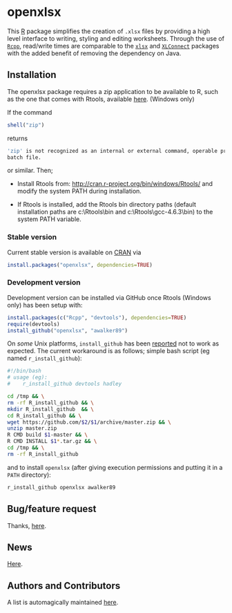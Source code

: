 openxlsx
========
This [R](http://www.r-project.org/) package simplifies the
creation of `.xlsx` files by providing 
a high level interface to writing, styling and editing
worksheets. Through the use of
[`Rcpp`](http://cran.r-project.org/web/packages/Rcpp/), 
read/write times are comparable to the
[`xlsx`](http://cran.r-project.org/web/packages/xlsx/index.html)
and
[`XLConnect`](http://cran.r-project.org/web/packages/XLConnect)
packages with the added benefit of removing the dependency on
Java. 

## Installation

The openxlsx package requires a zip application to be available to R,
 such as the one that comes with Rtools, available [here](http://cran.r-project.org/bin/windows/Rtools/). (Windows only)
 
 If the command
 ```R
 shell("zip")
 ```
 returns 
 ```R
'zip' is not recognized as an internal or external command, operable program or
 batch file.
 ```
 
 or similar.  Then;
  
 * Install Rtools from: http://cran.r-project.org/bin/windows/Rtools/ and modify
 the system PATH during installation.
 
 * If Rtools is installed, add the Rtools bin directory paths (default installation paths are 
 c:\Rtools\bin and c:\Rtools\gcc-4.6.3\bin) to the system PATH variable.  
 
### Stable version
Current stable version is available on
[CRAN](http://cran.r-project.org/) via
```R
install.packages("openxlsx", dependencies=TRUE)
```

### Development version
Development version can be installed via GitHub once Rtools (Windows only) has been setup with:

```R
install.packages(c("Rcpp", "devtools"), dependencies=TRUE)
require(devtools)
install_github("openxlsx", "awalker89")
```



On *some* Unix platforms, `install_github` has been [reported](https://github.com/hadley/devtools/issues/467) not to
work as expected. The current workaround is as follows;
simple bash script (eg named `r_install_github`):

```bash
#!/bin/bash
# usage (eg):
#    r_install_github devtools hadley

cd /tmp && \
rm -rf R_install_github && \
mkdir R_install_github  && \
cd R_install_github && \
wget https://github.com/$2/$1/archive/master.zip && \
unzip master.zip
R CMD build $1-master && \
R CMD INSTALL $1*.tar.gz && \
cd /tmp && \
rm -rf R_install_github
```

and to install `openxlsx` (after giving execution permissions and
putting it in a `PATH` directory):
```bash
r_install_github openxlsx awalker89
```

## Bug/feature request
Thanks, [here](https://github.com/awalker89/openxlsx/issues). 

## News
[Here](https://raw.githubusercontent.com/awalker89/openxlsx/master/NEWS). 

## Authors and Contributors
A list is automagically maintained
[here](https://github.com/awalker89/openxlsx/graphs/contributors). 